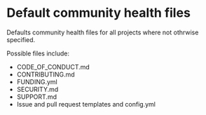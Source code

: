 # Default community health files

Defaults community health files for all projects where not othrwise specified.

Possible files include:
- CODE_OF_CONDUCT.md
- CONTRIBUTING.md
- FUNDING.yml
- SECURITY.md
- SUPPORT.md
- Issue and pull request templates and config.yml
